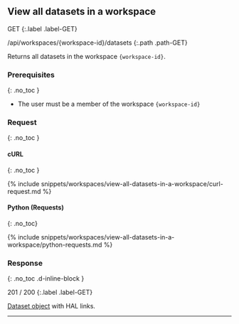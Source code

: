 ## View all datasets in a workspace

GET
{:.label .label-GET}

/api/workspaces/{workspace-id}/datasets
{:.path .path-GET}

Returns all datasets in the workspace `{workspace-id}`.

### Prerequisites
{: .no_toc }

- The user must be a member of the workspace `{workspace-id}`

### Request
{: .no_toc }

#### cURL
{: .no_toc }

{% include snippets/workspaces/view-all-datasets-in-a-workspace/curl-request.md %}

#### Python (Requests)
{: .no_toc}

{% include snippets/workspaces/view-all-datasets-in-a-workspace/python-requests.md %}

### Response
{: .no_toc .d-inline-block }

201 / 200
{:.label .label-GET}

[Dataset object]({{site.baseurl}}/data-structures#dataset) with HAL links.

---
